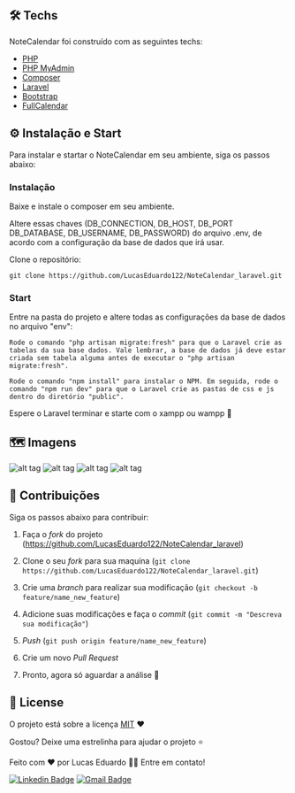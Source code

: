 ## 🛠 Techs

NoteCalendar foi construído com as seguintes techs:

- [PHP](https://www.php.net/)
- [PHP MyAdmin](https://www.phpmyadmin.net/)
- [Composer](https://getcomposer.org/)
- [Laravel](https://laravel.com/)
- [Bootstrap](https://getbootstrap.com/)
- [FullCalendar](https://fullcalendar.io/)

## ⚙ Instalação e Start

Para instalar e startar o NoteCalendar em seu ambiente, siga os passos abaixo:

### Instalação
Baixe e instale o composer em seu ambiente.

Altere essas chaves (DB_CONNECTION, DB_HOST, DB_PORT DB_DATABASE, DB_USERNAME, DB_PASSWORD) do arquivo .env, de acordo com a configuração da base de dados que irá usar.  


Clone o repositório:
```
git clone https://github.com/LucasEduardo122/NoteCalendar_laravel.git
```

### Start

Entre na pasta do projeto e altere todas as configurações da base de dados no arquivo "env":
```
Rode o comando "php artisan migrate:fresh" para que o Laravel crie as tabelas da sua base dados. Vale lembrar, a base de dados já deve estar criada sem tabela alguma antes de executar o "php artisan migrate:fresh".

Rode o comando "npm install" para instalar o NPM. Em seguida, rode o comando "npm run dev" para que o Laravel crie as pastas de css e js dentro do diretório "public".
```
Espere o Laravel terminar e starte com o xampp ou wampp 🚀

## 🗺️ Imagens

![alt tag](https://media.discordapp.net/attachments/571752920685477889/807995504397910046/Screenshot_2.jpg?width=960&height=439)
![alt tag](https://media.discordapp.net/attachments/571752920685477889/807995505039900672/Screenshot_3.jpg?width=960&height=440)
![alt tag](https://media.discordapp.net/attachments/571752920685477889/807995507922174002/Screenshot_4.jpg?width=960&height=440)
![alt tag](https://media.discordapp.net/attachments/571752920685477889/807995510782165042/Screenshot_5.jpg?width=960&height=441)

## 🤝 Contribuições

Siga os passos abaixo para contribuir:

1. Faça o *fork* do projeto (<https://github.com/LucasEduardo122/NoteCalendar_laravel>)

2. Clone o seu *fork* para sua maquína (`git clone https://github.com/LucasEduardo122/NoteCalendar_laravel.git`)

3. Crie uma *branch* para realizar sua modificação (`git checkout -b feature/name_new_feature`)

4. Adicione suas modificações e faça o *commit* (`git commit -m "Descreva sua modificação"`)

5. *Push* (`git push origin feature/name_new_feature`)

6. Crie um novo *Pull Request*

7. Pronto, agora só aguardar a análise 🚀 

## 📜 License

O projeto está sobre a licença [MIT](./LICENSE) ❤️ 

Gostou? Deixe uma estrelinha para ajudar o projeto ⭐

Feito com ❤️ por Lucas Eduardo 👋🏽 Entre em contato!



[![Linkedin Badge](https://img.shields.io/badge/-Lucas-blue?style=flat-square&logo=Linkedin&logoColor=white&link=https://www.linkedin.com/in/lucas-eduardo-4a11a61a2)](https://www.linkedin.com/in/lucas-eduardo-4a11a61a2) 
[![Gmail Badge](https://img.shields.io/badge/-luklucas42@gmail.com-c14438?style=flat-square&logo=Gmail&logoColor=white&link=mailto:luklucas42@gmail.com)](mailto:luklucas42@gmail.com)


